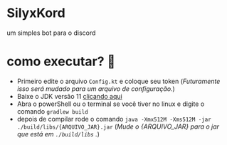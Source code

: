 # SilyxKord
um simples bot para o discord
# como executar? 🤔
- Primeiro edite o arquivo `Config.kt` e coloque seu token (*Futuramente isso será mudado para um arquivo de configuração.*)
- Baixe o JDK versão 11 [clicando aqui](https://www.oracle.com/br/java/technologies/javase-jdk11-downloads.html)
- Abra o powerShell ou o terminal se você tiver no linux e digite o comando `gradlew build`
- depois de compilar rode o comando `java -Xmx512M -Xms512M -jar ./build/libs/{ARQUIVO_JAR}.jar` (*Mude o {ARQUIVO_JAR} para o jar que está em `./build/libs` .*)

